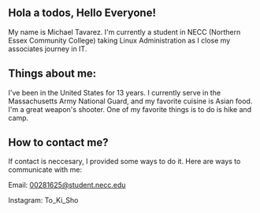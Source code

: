 ##      Hola a todos, Hello Everyone!

My name is Michael Tavarez. I'm currently a student in NECC (Northern Essex Community College) taking Linux Administration as I close my associates journey in IT.

##      Things about me:

I've been in the United States for 13 years. I currently serve in the Massachusetts Army National Guard, and my favorite cuisine is Asian food.
I'm a great weapon's shooter. One of my favorite things is to do is hike and camp.


##       How to contact me?

If contact is neccesary, I provided some ways to do it.
Here are ways to communicate with me:

   Email: 00281625@student.necc.edu
   
   Instagram: To_Ki_Sho

